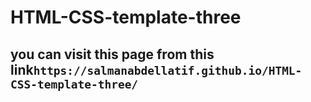 # HTML-CSS-template-three
## you can visit this page from this link`https://salmanabdellatif.github.io/HTML-CSS-template-three/`
